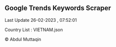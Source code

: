 

## Google Trends Keywords Scraper 
 
Last Update 26-02-2023 , 07:52:01

Country List :
VIETNAM.json



© Abdul Muttaqin 
